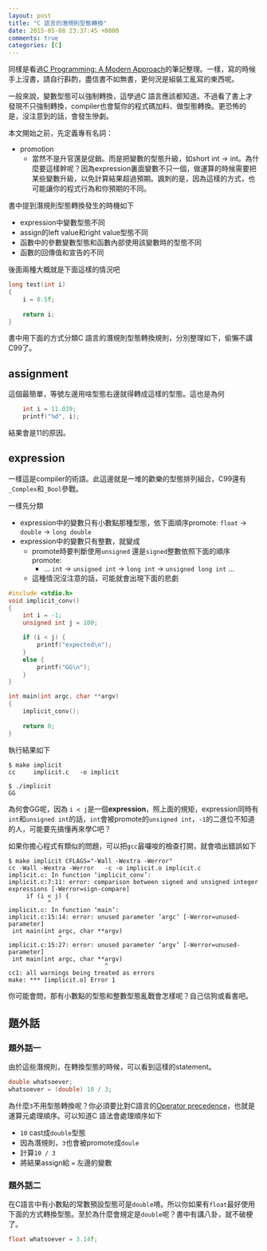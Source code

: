 ```yaml
---
layout: post
title: "C 語言的潛規則型態轉換"
date: 2015-05-08 23:37:45 +0800
comments: true
categories: [C]
---
```


同樣是看過[C Programming: A Modern Approach](http://knking.com/books/c2/index.html)的筆記整理。一樣，寫的時候手上沒書，請自行斟酌，盡信書不如無書，更何況是組裝工亂寫的東西呢。

一般來說，變數型態可以強制轉換，這學過C 語言應該都知道。不過看了書上才發現不只強制轉換，compiler也會幫你的程式碼加料、做型態轉換。更恐怖的是，沒注意到的話，會發生慘劇。

本文開始之前，先定義專有名詞：

* promotion
  * 當然不是升官還是促銷。而是把變數的型態升級，如short int -> int。為什麼要這樣幹呢？因為expression裏面變數不只一個，做運算的時候需要把某些變數升級，以免計算結果超過預期。諷刺的是，因為這樣的方式，也可能讓你的程式行為和你預期的不同。
  
書中提到潛規則型態轉換發生的時機如下

* expression中變數型態不同
* assign的left value和right value型態不同
* 函數中的參數變數型態和函數內部使用該變數時的型態不同
* 函數的回傳值和宣告的不同

後面兩種大概就是下面這樣的情況吧

```c 
long test(int i)
{
    i = 0.5f;
    
    return i;
}
```

書中用下面的方式分類C 語言的潛規則型態轉換規則，分別整理如下，偷懶不講C99了。


## assignment
這個最簡單，等號左邊用啥型態右邊就得轉成這樣的型態。這也是為何

```c
    int i = 11.039;
    printf("%d", i);
```
結果會是11的原因。

## expression
一樣這是compiler的術語。此這邊就是一堆的歡樂的型態排列組合，C99還有`_Complex`和`_Bool`參戰。

一樣先分類

* expression中的變數只有小數點那種型態，依下面順序promote: `float` -> `double` -> `long double`
* expression中的變數只有整數，就變成
  * promote時要判斷使用`unsigned` 還是`signed`整數依照下面的順序promote: 
    * ... `int` -> `unsigned int` -> `long int` -> `unsigned long int` ...
  * 這種情況沒注意的話，可能就會出現下面的悲劇

```c implicit.c
#include <stdio.h>
void implicit_conv()
{
    int i = -1;
    unsigned int j = 100;

    if (i < j) {
        printf("expected\n"); 
    }
    else {
        printf("GG\n");     
    }
}

int main(int argc, char **argv)
{
    implicit_conv();
    
    return 0;
}
```

執行結果如下
```text
$ make implicit
cc     implicit.c   -o implicit

$ ./implicit 
GG
```
為何會GG呢，因為 `i < j`是一個**expression**，照上面的規矩，expression同時有`int`和`unsigned int`的話，`int`會被promote的`unsigned int`，`-1`的二進位不知道的人，可能要先搞懂再來學C吧？

如果你擔心程式有類似的問題，可以把`gcc`最囉唆的檢查打開，就會噴出錯誤如下

```text
$ make implicit CFLAGS="-Wall -Wextra -Werror"
cc -Wall -Wextra -Werror   -c -o implicit.o implicit.c
implicit.c: In function ‘implicit_conv’:
implicit.c:7:11: error: comparison between signed and unsigned integer expressions [-Werror=sign-compare]
     if (i < j) {
           ^
implicit.c: In function ‘main’:
implicit.c:15:14: error: unused parameter ‘argc’ [-Werror=unused-parameter]
 int main(int argc, char **argv)
              ^
implicit.c:15:27: error: unused parameter ‘argv’ [-Werror=unused-parameter]
 int main(int argc, char **argv)
                           ^
cc1: all warnings being treated as errors
make: *** [implicit.o] Error 1
```

你可能會問，那有小數點的型態和整數型態亂戰會怎樣呢？自己估狗或看書吧。

## 題外話 
### 題外話一
由於這些潛規則，在轉換型態的時候，可以看到這樣的statement。

```c
double whatsoever;
whatsoever = (double) 10 / 3;
```
為什麼`3`不用型態轉換呢？你必須要比對C語言的[Operator precedence](http://en.wikipedia.org/wiki/Operators_in_C_and_C%2B%2B#Operator_precedence)，也就是運算元處理順序。可以知道C 語法會處理順序如下

* `10` cast成`double`型態
* 因為潛規則，`3`也會被promote成`doule`
* 計算`10 / 3`
* 將結果assign給 `=` 左邊的變數

### 題外話二
在C語言中有小數點的常數預設型態可是`double`唷。所以你如果有`float`最好使用下面的方式轉換型態。至於為什麼會規定是`double`呢？書中有講八卦，就不破梗了。

```c
float whatsoever = 3.14f;
```
